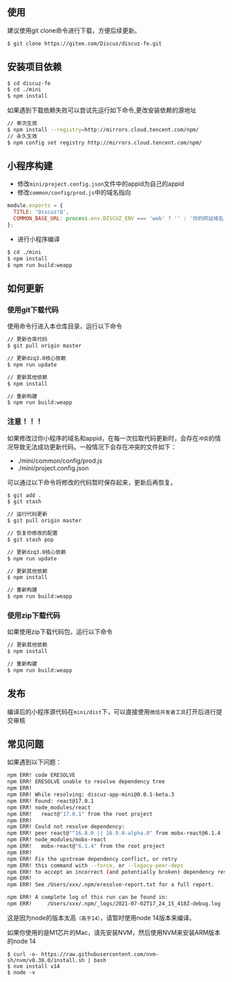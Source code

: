 ## 使用

建议使用git clone命令进行下载，方便后续更新。

```bash
$ git clone https://gitee.com/Discuz/discuz-fe.git
```

## 安装项目依赖

```bash
$ cd discuz-fe
$ cd ./mini
$ npm install
```

如果遇到下载依赖失败可以尝试先运行如下命令,更改安装依赖的源地址
```bash
// 单次生效
$ npm install --registry=http://mirrors.cloud.tencent.com/npm/
// 永久生效
$ npm config set registry http://mirrors.cloud.tencent.com/npm/
```

## 小程序构建

- 修改`mini/project.config.json`文件中的appid为自己的appid
- 修改`common/config/prod.js`中的域名指向

```js
module.exports = {
  TITLE: 'Discuz!Q',
  COMMON_BASE_URL: process.env.DISCUZ_ENV === 'web' ? '' : '你的网站域名',
};
```
- 进行小程序编译

```bash
$ cd ./mini
$ npm install
$ npm run build:weapp
```

## 如何更新

### 使用git下载代码

使用命令行进入本仓库目录，运行以下命令

```bash
// 更新仓库代码
$ git pull origin master

// 更新dzq3.0核心依赖
$ npm run update

// 更新其他依赖
$ npm install

// 重新构建
$ npm run build:weapp
```

### 注意！！！
如果修改过你小程序的域名和appid，在每一次拉取代码更新时，会存在`冲突`的情况导致无法成功更新代码。一般情况下会存在冲突的文件如下：
- ./mini/common/config/prod.js
- ./mini/project.config.json

可以通过以下命令将修改的代码暂时保存起来，更新后再恢复。
```bash
$ git add .
$ git stash

// 运行代码更新
$ git pull origin master

// 恢复你修改的配置
$ git stash pop

// 更新dzq3.0核心依赖
$ npm run update

// 更新其他依赖
$ npm install

// 重新构建
$ npm run build:weapp
```

### 使用zip下载代码

如果使用zip下载代码包，运行以下命令

```bash
// 更新其他依赖
$ npm install

// 重新构建
$ npm run build:weapp
```

## 发布

编译后的小程序源代码在`mini/dist`下，可以直接使用`微信开发者工具`打开后进行提交审核

## 常见问题

如果遇到以下问题：
```bash
npm ERR! code ERESOLVE
npm ERR! ERESOLVE unable to resolve dependency tree
npm ERR! 
npm ERR! While resolving: discuz-app-mini@0.0.1-beta.3
npm ERR! Found: react@17.0.1
npm ERR! node_modules/react
npm ERR!   react@"17.0.1" from the root project
npm ERR! 
npm ERR! Could not resolve dependency:
npm ERR! peer react@"^16.8.0 || 16.9.0-alpha.0" from mobx-react@6.1.4
npm ERR! node_modules/mobx-react
npm ERR!   mobx-react@"6.1.4" from the root project
npm ERR! 
npm ERR! Fix the upstream dependency conflict, or retry
npm ERR! this command with --force, or --legacy-peer-deps
npm ERR! to accept an incorrect (and potentially broken) dependency resolution.
npm ERR! 
npm ERR! See /Users/xxx/.npm/eresolve-report.txt for a full report.

npm ERR! A complete log of this run can be found in:
npm ERR!     /Users/xxx/.npm/_logs/2021-07-02T17_24_15_418Z-debug.log
```

这是因为node的版本太高`（高于14）`，请暂时使用node 14版本来编译。

如果你使用的是M1芯片的Mac，请先安装NVM，然后使用NVM来安装ARM版本的node 14

```
$ curl -o- https://raw.githubusercontent.com/nvm-sh/nvm/v0.38.0/install.sh | bash
$ nvm install v14
$ node -v
```